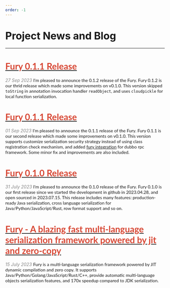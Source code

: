 ```yaml
---
order: -1
---
```

# <font size="6">Project News and Blog</font>
------

# [<font color="#d74633" face="Lato,Roboto,Arial,sans-serif">Fury 0.1.1 Release</font>](/blog/fury_0_1_2_release)

<font color="#888888">*27 Sep 2023*</font>
<font face="Lato,Roboto,Arial,sans-serif">
I'm pleased to announce the 0.1.2 release of the Fury. Fury 0.1.2 is our thrid release which made some improvements on v0.1.0. This version skipped `toString` in annotation invocation handler `readObject`, and uses `cloudpickle` for local function serialization. 
</font>


# [<font color="#d74633" face="Lato,Roboto,Arial,sans-serif">Fury 0.1.1 Release</font>](/blog/fury_0_1_1_release)

<font color="#888888">*01 Sep 2023*</font>
<font face="Lato,Roboto,Arial,sans-serif">
I'm pleased to announce the 0.1.1 release of the Fury. Fury 0.1.1 is our second release which made some improvements on v0.1.0. This version supports customize serialization security strategy instead of using class registration check mechanism, and added [fury integration](https://github.com/fury-project/dubbo-serialization-fury/releases/tag/v0.1.1) for dubbo rpc framework. Some minor fix and improvements are also included.
</font>

# [<font color="#d74633" face="Lato,Roboto,Arial,sans-serif">Fury 0.1.0 Release</font>](/blog/fury_0_1_0_release)

<font color="#888888">*31 July 2023*</font>
<font face="Lato,Roboto,Arial,sans-serif">
I'm pleased to announce the 0.1.0 release of the Fury. Fury 0.1.0 is our first release since we started the development in github in 2023.04.28, and open sourced in 2023.07.15. This release includes many features: production-ready Java serialization, cross language serialization for Java/Python/JavaScript/Rust, row format support and so on.
</font>


# [<font color="#d74633" face="Lato,Roboto,Arial,sans-serif">Fury - A blazing fast multi-language serialization framework powered by jit and zero-copy</font>](/blog/fury_blazing_fast_multiple_language_serialization_framework)

<font color="#888888">*15 July 2023*</font>
<font face="Lato,Roboto,Arial,sans-serif">
Fury is a multi-language serialization framework powered by JIT dynamic compilation and zero copy. It supports Java/Python/Golang/JavaScript/Rust/C++, provide automatic multi-language objects serialization features, and 170x speedup compared to JDK serialization.
</font>


<br />
<br />
<br />
